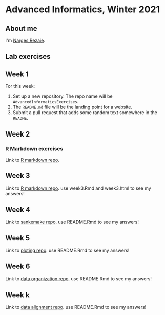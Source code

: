 # Advanced Informatics, Winter 2021

## About me

I'm [Narges Rezaie](https://hpc.oit.uci.edu/~nargesr/).

## Lab exercises

## Week 1

For this week:

1. Set up a new repository.
   The repo name will be `AdvancedInformaticsExercises`.
2. The `README.md` file will be the landing point for a website.
3. Submit a pull request that adds some random text somewhere in the `README`.

## Week 2

### R Markdown exercises
Link to [R markdown repo](https://github.com/nargesr/AdvancedInformaticsExercises_Rmarkdown).


## Week 3

Link to [R markdown repo](https://github.com/nargesr/AdvancedInformaticsExercises_Rmarkdown). use week3.Rmd and week3.html to see my answers!

## Week 4

Link to [sankemake repo](https://github.com/nargesr/AdvancedInformaticsExercises_snakemake/tree/main). use README.Rmd to see my answers!

## Week 5

Link to [ploting repo](https://github.com/nargesr/AdvancedInformaticsExercises_week5). use README.Rmd to see my answers!

## Week 6

Link to [data organization repo](https://github.com/nargesr/AdvancedInformaticsExercisesPiplineAnalyses). use README.Rmd to see my answers!

## Week k

Link to [data alignment repo](https://github.com/nargesr/AdvancedInformaticsExercisesPiplineAnalyses). use README.Rmd to see my answers!
